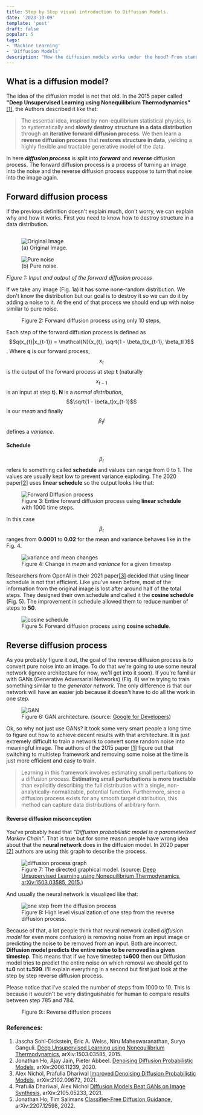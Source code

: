 ```yaml
---
title: Step by Step visual introduction to Diffusion Models.
date: '2023-10-09'
template: 'post'
draft: false
popular: 5
tags:
- 'Machine Learning'
- 'Diffusion Models'
description: "How the diffusion models works under the hood? From standard DDPM to Stable Diffusion."
---
```


## What is a diffusion model?

The idea of the diffusion model is not that old. In the 2015 paper called __"Deep Unsupervised Learning using Nonequilibrium Thermodynamics"__ [[1]][diffusionModels2015], the Authors described it like that:

> The essential idea, inspired by non-equilibrium
statistical physics, is to systematically and __slowly
destroy structure in a data distribution__ through
an __iterative forward diffusion process__. We then
learn a __reverse diffusion process__ that __restores
structure in data__, yielding a highly flexible and
tractable generative model of the data.

In here **_diffusion process_** is split into **_forward_** and **_reverse_** diffusion process. The forward diffusion process is a process of turning an image into the noise and the reverse diffusion process suppose to turn that noise into the image again.

## Forward diffusion process

If the previous definition doesn't explain much, don't worry, we can explain why and how it works. First you need to know how to destroy structure in a data distribution. 

<div style="display: flex; flex-direction: column;" class="wide-container">
<div class="flex-container">
    <figure id="figure-1" class="full-fig-width" style="transform: translateX(0)">
        <img src="noise_process/noise0.jpg" alt="Original Image"/>
        <figcaption>(a) Original Image.</figcaption>
    </figure>
    <figure id="figure-2" class="full-fig-width" style="transform: translateX(0)">
        <img src="noise_process/noise10.jpg" alt="Pure noise"/>
        <figcaption>(b) Pure noise.</figcaption>
    </figure></div>
<div>
    <span style="font-size: 0.875rem; font-style: italic;">Figure 1: Input and output of the forward diffusion process</span>
</div>
</div>

If we take any image (Fig. 1a) it has some none-random distribution. We don't know the distribution but our goal is to destroy it so we can do it by adding a noise to it. At the end of that process we should end up with noise similar to pure noise.  

<figure>
    <div class="center-all" id="forward-diffusion-diagram">
        <diffusion-diagram src="diffusion/forward_diffusion"></diffusion-diagram>
    </div>
    <figcaption>Figure 2: Forward diffusion process using only 10 steps,</figcaption>
</figure>

Each step of the forward diffusion process is defined as $$q(x_{t}|x_{t-1}) = \mathcal{N}(x_{t}, \sqrt{1 - \beta_t}x_{t-1}, \beta_tI )$$. Where __q__ is our forward process, $$x_t$$ is the output of the forward process at step __t__ (naturally $$x_{t-1}$$ is an input at step __t__). __N__ is a _normal distribution_, $$\sqrt{1 - \beta_t}x_{t-1}$$ is our _mean_ and finally $$\beta_tI$$ defines a _variance_. 

#### Schedule 

$$\beta_t$$ refers to something called __schedule__ and values can range from 0 to 1. The values are usually kept low to prevent variance exploding. The 2020 paper[[2]][ddpm2020] uses __linear schedule__ so the output looks like that:

<figure id="figure-3">
    <img src="noise_process/linear_noise.jpeg" alt="Forward Diffusion process"/>
    <figcaption>Figure 3: Entire forward diffusion process using <b>linear schedule</b> with 1000 time steps.</figcaption>
</figure>

In this case $$\beta_t$$ ranges from __0.0001__ to __0.02__ for the mean and variance behaves like in the Fig. 4.

<figure id="figure-4">
    <img src="noise_process/lin_schedule_beta.png" alt="variance and mean changes"/>
    <figcaption>Figure 4: Change in <i>mean</i> and <i>variance</i> for a given timestep</figcaption>
</figure>

Researchers from OpenAI in their 2021 paper[[3]][iddpm2021] decided that using linear schedule is not that efficient. Like you've seen before, most of the information from the original image is lost after around half of the total steps. They designed their own schedule and called it the __cosine schedule__ (Fig. 5). The improvement in schedule allowed them to reduce number of steps to __50__.

<figure id="figure-5">
    <img src="noise_process/cos_noise.jpg" alt="cosine schedule"/>
    <figcaption>Figure 5: Forward diffusion process using <b>cosine schedule</b>.</figcaption>
</figure>

## Reverse diffusion process

As you probably figure it out, the goal of the reverse diffusion process is to convert pure noise into an image. To do that we're going to use some neural network (ignore architecture for now, we'll get into it soon). If you're familiar with GANs (Generative Adversarial Networks) (Fig. 6) we're trying to train something similar to the _generator network_. The only difference is that our network will have an easier job because it doesn't have to do all the work in one step.

<figure id="figure-6">
    <img src="noise_process/gan_diagram_generator.svg" alt="GAN"/>
    <figcaption>Figure 6: GAN architecture. (source: <a href="https://developers.google.com/machine-learning/gan/generator">Google for Developers</a>)</figcaption>
</figure>

Ok, so why not just use GANs? It took some very smart people a long time to figure out how to achieve decent results with that architecture. It is just extremely difficult to train a network to convert some random noise into meaningful image. The authors of the 2015 paper [[1]][diffusionModels2015] figure out that switching to multistep framework and removing some noise at the time is just more efficient and easy to train. 

> Learning in this framework involves estimating small perturbations to a diffusion process. __Estimating small perturbations is more tractable__ than explicitly describing the full distribution with a single, non-analytically-normalizable, potential function. Furthermore, since a diffusion process exists for any smooth target distribution, this method can capture data distributions of arbitrary form.

#### Reverse diffusion misconception

You've probably head that _"Diffusion probabilistic model is a parameterized Markov Chain"_. That is true but for some reason people have wrong idea about that the __neural network__ does in the diffusion model. In 2020 paper [[2]][ddpm2020] authors are using this graph to describe the process.

<figure id="figure-7">
    <img src="noise_process/graphical_diffusion_model.png" alt="diffusion process graph"/>
    <figcaption>Figure 7: The directed graphical model. (source: <a href="https://developers.google.com/machine-learning/gan/generator">Deep Unsupervised Learning using Nonequilibrium Thermodynamics, arXiv:1503.03585, 2015.</a>)</figcaption>
</figure>

And usually the neural network is visualized like that:

<figure id="figure-8">
    <img src="noise_process/one_diffusion_step.png" alt="one step from the diffusion process"/>
    <figcaption>Figure 8: High level visualization of one step from the reverse diffusion process.</figcaption>
</figure>

Because of that, a lot people think that neural network (called _diffusion model_ for even more confusion) is removing noise from an input image or predicting the noise to be removed from an input. Both are incorrect. __Diffusion model predicts the entire noise to be removed in a given timestep__. This means that if we have timestep __t=600__ then our Diffusion model tries to predict the entire noise on which removal we should get to __t=0__ not __t=599__. I'll explain everything in a second but first just look at the step by step reverse diffusion process. 

Please notice that i've scaled the number of steps from 1000 to 10. This is because it wouldn't be very distinguishable for human to compare results between step 785 and 784.

<figure>
    <div class="center-all" id="reverse-diffusion-diagram">
        <diffusion-diagram src="diffusion/reverse_diffusion"></diffusion-diagram>
    </div>
    <figcaption>Figure 9:: Reverse diffusion process</figcaption>
</figure>




### References:

1. Jascha Sohl-Dickstein, Eric A. Weiss, Niru Maheswaranathan, Surya Ganguli. [Deep Unsupervised Learning using Nonequilibrium Thermodynamics][diffusionModels2015], arXiv:1503.03585, 2015.
2. Jonathan Ho, Ajay Jain, Pieter Abbeel. [Denoising Diffusion Probabilistic Models][ddpm2020], arXiv:2006.11239, 2020.
3. Alex Nichol, Prafulla Dhariwal [Improved Denoising Diffusion Probabilistic Models][iddpm2021], arXiv:2102.09672, 2021.
4. Prafulla Dhariwal, Alex Nichol [Diffusion Models Beat GANs on Image Synthesis][ddpmBeatGANs2021], arXiv:2105.05233, 2021.
5. Jonathan Ho, Tim Salimans [Classifier-Free Diffusion Guidance][cfg2022], arXiv:2207.12598, 2022.

[diffusionModels2015]: https://arxiv.org/abs/1503.03585
[ddpm2020]: https://arxiv.org/abs/2006.11239
[iddpm2021]: https://arxiv.org/abs/2102.09672
[ddpmBeatGANs2021]: https://arxiv.org/abs/2105.05233
[cfg2022]: https://arxiv.org/abs/2207.12598
